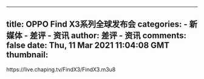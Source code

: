 
---
title: OPPO Find X3系列全球发布会
categories: 
    - 新媒体
    - 差评 - 资讯
author: 差评 - 资讯
comments: false
date: Thu, 11 Mar 2021 11:04:08 GMT
thumbnail: 
---

<div>   
https://live.chaping.tv/FindX3/FindX3.m3u8  
</div>
            